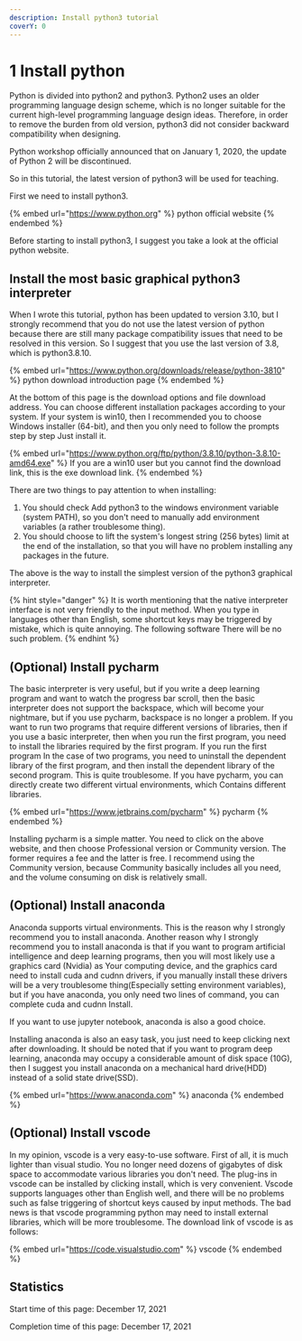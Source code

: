```yaml
---
description: Install python3 tutorial
coverY: 0
---
```


# 1 Install python

Python is divided into python2 and python3. Python2 uses an older programming language design scheme, which is no longer suitable for the current high-level programming language design ideas. Therefore, in order to remove the burden from old version, python3 did not consider backward compatibility when designing.&#x20;

Python workshop officially announced that on January 1, 2020, the update of Python 2 will be discontinued.

So in this tutorial, the latest version of python3 will be used for teaching.

First we need to install python3.

{% embed url="https://www.python.org" %}
python official website
{% endembed %}

Before starting to install python3, I suggest you take a look at the official python website.

## Install the most basic graphical python3 interpreter

When I wrote this tutorial, python has been updated to version 3.10, but I strongly recommend that you do not use the latest version of python because there are still many package compatibility issues that need to be resolved in this version. So I suggest that you use the last version of 3.8, which is python3.8.10.

{% embed url="https://www.python.org/downloads/release/python-3810" %}
python download introduction page
{% endembed %}

At the bottom of this page is the download options and file download address. You can choose different installation packages according to your system. If your system is win10, then I recommended you to choose Windows installer (64-bit), and then you only need to follow the prompts step by step Just install it.

{% embed url="https://www.python.org/ftp/python/3.8.10/python-3.8.10-amd64.exe" %}
If you are a win10 user but you cannot find the download link, this is the exe download link.
{% endembed %}

There are two things to pay attention to when installing:

1. You should check Add python3 to the windows environment variable (system PATH), so you don't need to manually add environment variables (a rather troublesome thing).
2. You should choose to lift the system's longest string (256 bytes) limit at the end of the installation, so that you will have no problem installing any packages in the future.

The above is the way to install the simplest version of the python3 graphical interpreter.

{% hint style="danger" %}
It is worth mentioning that the native interpreter interface is not very friendly to the input method. When you type in languages other than English, some shortcut keys may be triggered by mistake, which is quite annoying. The following software There will be no such problem.
{% endhint %}

## (Optional) Install pycharm

The basic interpreter is very useful, but if you write a deep learning program and want to watch the progress bar scroll, then the basic interpreter does not support the backspace, which will become your nightmare, but if you use pycharm, backspace is no longer a problem. If you want to run two programs that require different versions of libraries, then if you use a basic interpreter, then when you run the first program, you need to install the libraries required by the first program. If you run the first program In the case of two programs, you need to uninstall the dependent library of the first program, and then install the dependent library of the second program. This is quite troublesome. If you have pycharm, you can directly create two different virtual environments, which Contains different libraries.

{% embed url="https://www.jetbrains.com/pycharm" %}
pycharm
{% endembed %}

Installing pycharm is a simple matter. You need to click on the above website, and then choose Professional version or Community version. The former requires a fee and the latter is free. I recommend using the Community version, because Community basically includes all you need, and the volume consuming on disk is relatively small.

## (Optional) Install anaconda

Anaconda supports virtual environments. This is the reason why I strongly recommend you to install anaconda. Another reason why I strongly recommend you to install anaconda is that if you want to program artificial intelligence and deep learning programs, then you will most likely use a graphics card (Nvidia) as Your computing device, and the graphics card need to install cuda and cudnn drivers, if you manually install these drivers will be a very troublesome thing(Especially setting environment variables), but if you have anaconda, you only need two lines of command, you can complete cuda and cudnn Install.

If you want to use jupyter notebook, anaconda is also a good choice.

Installing anaconda is also an easy task, you just need to keep clicking next after downloading. It should be noted that if you want to program deep learning, anaconda may occupy a considerable amount of disk space (10G), then I suggest you install anaconda on a mechanical hard drive(HDD) instead of a solid state drive(SSD).

{% embed url="https://www.anaconda.com" %}
anaconda
{% endembed %}

## (Optional) Install vscode

In my opinion, vscode is a very easy-to-use software. First of all, it is much lighter than visual studio. You no longer need dozens of gigabytes of disk space to accommodate various libraries you don't need. The plug-ins in vscode can be installed by clicking install, which is very convenient. Vscode supports languages other than English well, and there will be no problems such as false triggering of shortcut keys caused by input methods. The bad news is that vscode programming python may need to install external libraries, which will be more troublesome. The download link of vscode is as follows:

{% embed url="https://code.visualstudio.com" %}
vscode
{% endembed %}

## Statistics

Start time of this page: December 17, 2021

Completion time of this page: December 17, 2021

